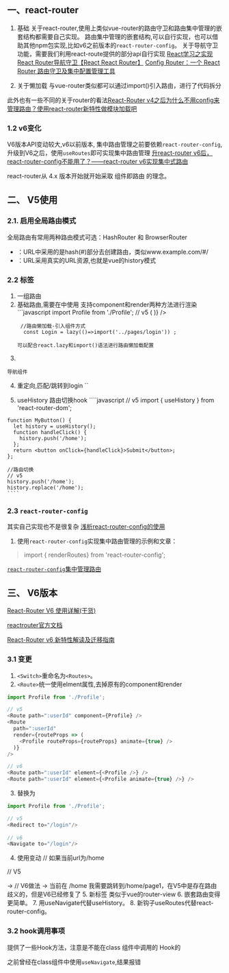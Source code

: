 ## 一、react-router
1. 基础
  关于react-router,使用上类似vue-router的路由守卫和路由集中管理的嵌套结构都需要自己实现。
  路由集中管理的嵌套结构,可以自行实现，也可以借助其他npm包实现,比如v6之前版本的`react-router-config`。
  关于导航守卫功能，需要我们利用react-route提供的部分api自行实现
  [React学习之实现React Router导航守卫【React React Router】](https://juejin.cn/post/7028742447702212644)
  [Config Router：一个 React Router 路由守卫及集中配置管理工具](https://juejin.cn/post/7029980146115280910)

2. 关于懒加载
   与vue-router类似都可以通过import()引入路由，进行了代码拆分
   


此外也有一些不同的关于router的看法[React-Router v4之后为什么不用config来管理路由？使用react-router新特性做模块加载吧](https://juejin.cn/post/7054407734166290463)

### 1.2 v6变化

V6版本API变动较大,v6以前版本, 集中路由管理之前要依赖`react-router-config`,升级到V6之后，使用`useRoutes`即可实现集中路由管理
[升react-router v6后，react-router-config不能用了？——react-router v6实现集中式路由](https://juejin.cn/post/7052933770260938783)

 react-router从 4.x 版本开始就开始采取 组件即路由 的理念。


## 二、 V5使用

### 2.1. 启用全局路由模式
全局路由有常用两种路由模式可选：HashRouter 和 BrowserRouter
* <HashRouter>：URL中采用的是hash(#)部分去创建路由，类似www.example.com/#/
* <BrowserRouter>：URL采用真实的URL资源,也就是vue的history模式

### 2.2 标签
  1. <Switch>
      一组路由
  2. <route>
      基础路由,需要在<Switch>中使用
      支持component和render两种方法进行渲染
      ```javascript
          import Profile from './Profile';
          // v5
          <Route path=":userId" component={Profile} />
          <Route
            path=":userId"
            render={routeProps => (
              <Profile routeProps={routeProps} animate={true} />
            )}
          />

          //路由懒加载-引入组件方式
           const Login = lazy(()=>import('../pages/login')) ;
      ```
      可以配合react.lazy和import()语法进行路由懒加载配置
  3. <link>
    导航组件 
  4. <Redirect>
     重定向,匹配/跳转到login
     `<Redirect exact from="/" to="/login" />`

  5. useHistory
    路由切换hook
    ````javascript
    // v5
    import { useHistory } from 'react-router-dom';

    function MyButton() {
      let history = useHistory();
      function handleClick() {
        history.push('/home');
      };
      return <button onClick={handleClick}>Submit</button>;
    };

    //路由切换
    // v5
    history.push('/home');
    history.replace('/home');
    ````



### 2.3 `react-router-config`
其实自己实现也不是很复杂
[浅析react-router-config的使用](https://juejin.cn/post/6911497890822029326)

1. 使用`react-router-config`实现集中路由管理的示例和文章：

>import { renderRoutes} from 'react-router-config';

[`react-router-config`集中管理路由](https://juejin.cn/post/6959835598198669343)

## 三、 V6版本
[React-Router V6 使用详解(干货)](https://juejin.cn/post/7033313711947251743#heading-1)

[reactrouter官方文档](https://reactrouter.com/docs/en/v6)

[React-Router v6 新特性解读及迁移指南](https://juejin.cn/post/6844904096059621389)

### 3.1 变更

1. `<Switch>`重命名为`<Routes>`。
2. `<Route>`统一使用elment属性,去掉原有的component和render
  
  ````javascript
  import Profile from './Profile';

  // v5
  <Route path=":userId" component={Profile} />
  <Route
    path=":userId"
    render={routeProps => (
      <Profile routeProps={routeProps} animate={true} />
    )}
  />

  // v6
  <Route path=":userId" element={<Profile />} />
  <Route path=":userId" element={<Profile animate={true} />} />
  ````
3. <Redirect> 替换为<Navigate/>
  ````javascript
  import Profile from './Profile';

  // v5
  <Redirect to="/login"/>
   
  // v6
  <Navigate to="/login"/>
  ````
4. <Link/>使用变动
    // 如果当前url为/home 
// V5
<Link to="page1"> -> <Link to="/page1">
// V6做法
<Link to="page1"> -> <Link to="/home/page1">
当前在 /home 我需要跳转到/home/page1，在V5中是存在路由歧义的，但是V6已经修复了
5. 新标签 <Outlet/>
   类似于vue的router-view
6. 嵌套路由变得更简单。
7. 用useNavigate代替useHistory。
8. 新钩子useRoutes代替react-router-config。


### 3.2 hook调用事项

  提供了一些Hook方法，注意是不能在class 组件中调用的 Hook的

  之前曾经在class组件中使用`useNavigate`,结果报错